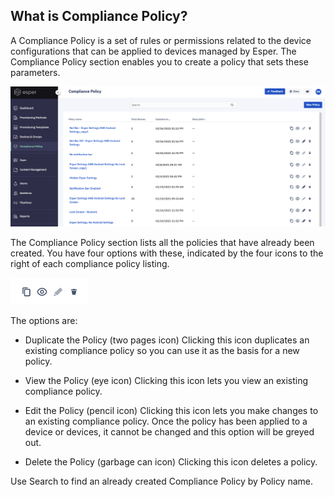 ## What is Compliance Policy?

  

A Compliance Policy is a set of rules or permissions related to the device configurations that can be applied to devices managed by Esper. The Compliance Policy section enables you to create a policy that sets these parameters.

  

![](./images/CompliancePolicy-main.png)

  

The Compliance Policy section lists all the policies that have already been created. You have four options with these, indicated by the four icons to the right of each compliance policy listing.

![](./images/2CompliancePolicy-tools.png)

The options are:

-   Duplicate the Policy (two pages icon) Clicking this icon duplicates an existing compliance policy so you can use it as the basis for a new policy.
    
-   View the Policy (eye icon) Clicking this icon lets you view an existing compliance policy.
    
-   Edit the Policy (pencil icon) Clicking this icon lets you make changes to an existing compliance policy. Once the policy has been applied to a device or devices, it cannot be changed and this option will be greyed out.
    
-   Delete the Policy (garbage can icon) Clicking this icon deletes a policy.
    

Use Search to find an already created Compliance Policy by Policy name.